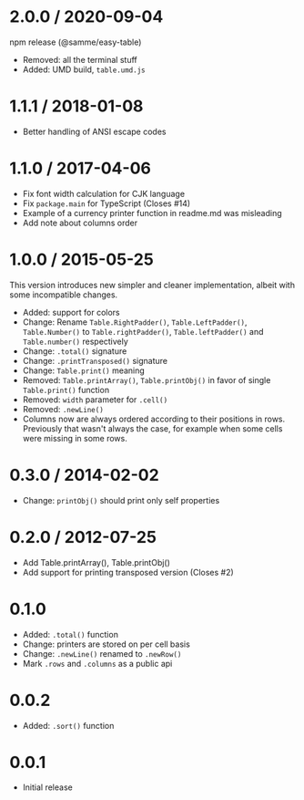 
2.0.0 / 2020-09-04
==================

npm release (@samme/easy-table)

  * Removed: all the terminal stuff
  * Added: UMD build, `table.umd.js`

1.1.1 / 2018-01-08
==================

  * Better handling of ANSI escape codes

1.1.0 / 2017-04-06
==================

  * Fix font width calculation for CJK language
  * Fix `package.main` for TypeScript (Closes #14)
  * Example of a currency printer function in readme.md was misleading
  * Add note about columns order

1.0.0 / 2015-05-25
==================

This version introduces new simpler and cleaner implementation,
albeit with some incompatible changes.

  * Added: support for colors
  * Change: Rename `Table.RightPadder()`, `Table.LeftPadder()`, `Table.Number()` to
  `Table.rightPadder()`, `Table.leftPadder()` and `Table.number()` respectively
  * Change: `.total()` signature
  * Change: `.printTransposed()` signature
  * Change: `Table.print()` meaning
  * Removed: `Table.printArray()`, `Table.printObj()`
  in favor of single `Table.print()` function
  * Removed: `width` parameter for `.cell()`
  * Removed: `.newLine()`
  * Columns now are always ordered according to their positions in rows. Previously that wasn't
  always the case, for example when some cells were missing in some rows.


0.3.0 / 2014-02-02
==================

  * Change: `printObj()` should print only self properties

# 0.2.0 / 2012-07-25

  * Add Table.printArray(), Table.printObj()
  * Add support for printing transposed version (Closes #2)

# 0.1.0

  * Added: `.total()` function
  * Change: printers are stored on per cell basis
  * Change: `.newLine()` renamed to `.newRow()`
  * Mark `.rows` and `.columns` as a public api

# 0.0.2

  * Added: `.sort()` function

# 0.0.1

  * Initial release

